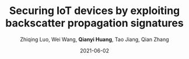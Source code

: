 ---
title: "Securing IoT devices by exploiting backscatter propagation signatures"
collection: publications
permalink: "/publication/2021-06-02"
excerpt: "The low-power radio technologies open up many opportunities to facilitate Internet-of-Things (IoT) into our daily life, while their minimalist design also makes IoT devices vulnerable to many active attacks. Recent advances use an antenna array to extract fine-grained physical-layer signatures to identify the attackers, which adds burdens in terms of energy and hardware cost to IoT devices. In this paper, we present ShieldScatter, a lightweight system that attaches low-cost tags to single-antenna devices to shield the system from active attacks. The key insight of ShieldScatter is to intentionally create multi-path propagation signatures with the careful deployment of tags. These signatures can be used to construct a sensitive profile to identify the location of the signals’ arrival, and thus detect the threat. In addition, we also design a tag-random scheme and a multiple receivers combination approach to detect a powerful …"
date: "2021-06-02"
venue: "IEEE Transactions on Mobile Computing 21 (12), 4595-4608, 2021"
paperurl: "https://arxiv.org/pdf/2105.14768"
author: "Zhiqing Luo, Wei Wang, <strong>Qianyi Huang</strong>, Tao Jiang, Qian Zhang"
poster:
remark:
external_url: "https://ieeexplore.ieee.org/document/9445816"
---